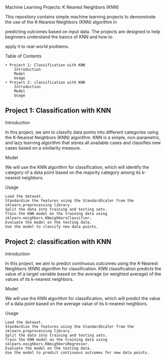 Machine Learning Projects: K Nearest Neighbors (KNN)


This repository contains simple machine learning projects to demonstrate the use of the K-Nearest Neighbors (KNN) algorithm in

 predicting outcomes based on input data. The projects are designed to help beginners understand the basics of KNN and how to 
 
 apply it to real-world problems.

Table of Contents

    • Project 1: Classification with KNN
        Introduction
        Model
        Usage
    • Project 2: classification with KNN
        Introduction
        Model
        Usage


## Project 1: Classification with KNN

Introduction

In this project, we aim to classify data points into different categories using the K-Nearest Neighbors (KNN) algorithm. KNN is a simple, non-parametric, and lazy learning algorithm that stores all available cases and classifies new cases based on a similarity measure.

Model

We will use the KNN algorithm for classification, which will identify the category of a data point based on the majority category among its k-nearest neighbors.

Usage

    Load the dataset.
    Standardize the features using the StandardScaler from the sklearn.preprocessing library.
    Split the data into training and testing sets.
    Train the KNN model on the training data using sklearn.neighbors.KNeighborsClassifier.
    Evaluate the model on the testing data.
    Use the model to classify new data points.

## Project 2: classification with KNN

Introduction

In this project, we aim to predict continuous outcomes using the K-Nearest Neighbors (KNN) algorithm for classification. KNN classification predicts the value of a target variable based on the average (or weighted average) of the values of its k-nearest neighbors.

Model

We will use the KNN algorithm for classification, which will predict the value of a data point based on the average value of its k-nearest neighbors.

Usage

    Load the dataset.
    Standardize the features using the StandardScaler from the sklearn.preprocessing library.
    Split the data into training and testing sets.
    Train the KNN model on the training data using sklearn.neighbors.KNeighborsRegressor.
    Evaluate the model on the testing data.
    Use the model to predict continuous outcomes for new data points.
